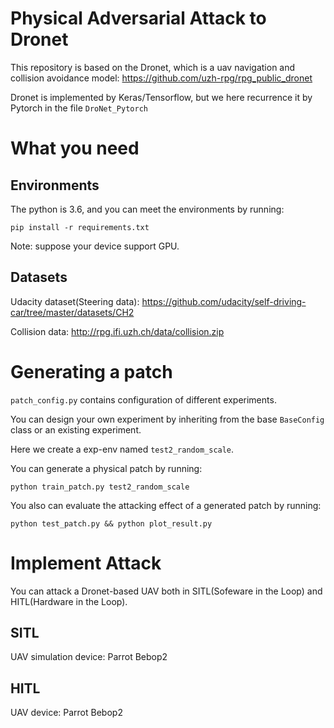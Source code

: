 # Physical Adversarial Attack to Dronet
This repository is based on the Dronet, which is a uav navigation and collision avoidance model: https://github.com/uzh-rpg/rpg_public_dronet

Dronet is implemented by Keras/Tensorflow, but we here recurrence it by Pytorch in the file `DroNet_Pytorch`


# What you need
## Environments
The python is 3.6, and you can meet the environments by running:
```
pip install -r requirements.txt
```
Note: suppose your device support GPU.


## Datasets
Udacity dataset(Steering data): https://github.com/udacity/self-driving-car/tree/master/datasets/CH2

Collision data: http://rpg.ifi.uzh.ch/data/collision.zip

# Generating a patch
`patch_config.py` contains configuration of different experiments. 

You can design your own experiment by inheriting from the base `BaseConfig` class or an existing experiment.

Here we create a exp-env named `test2_random_scale`.

You can generate a physical patch by running:
```
python train_patch.py test2_random_scale
```
You also can evaluate the attacking effect of a generated patch by running:
```
python test_patch.py && python plot_result.py
```
# Implement Attack 
You can attack a Dronet-based UAV both in SITL(Sofeware in the Loop) and HITL(Hardware in the Loop).
## SITL
UAV simulation device: Parrot Bebop2
## HITL
UAV device: Parrot Bebop2
